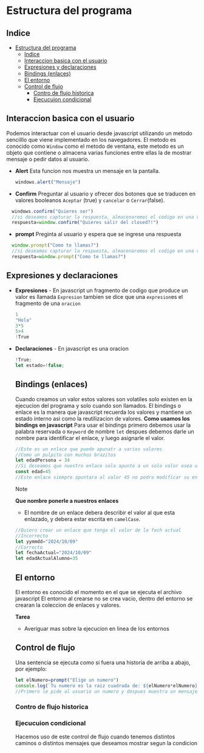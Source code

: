 # Estructura del programa
## Indice
- [Estructura del programa](#estructura-del-programa)
  - [Indice](#indice)
  - [Interaccion basica con el usuario](#interaccion-basica-con-el-usuario)
  - [Expresiones y declaraciones](#expresiones-y-declaraciones)
  - [Bindings (enlaces)](#bindings-enlaces)
  - [El entorno](#el-entorno)
  - [Control de flujo](#control-de-flujo)
    - [Contro de flujo historica](#contro-de-flujo-historica)
    - [Ejecucuion condicional](#ejecucuion-condicional)
## Interaccion basica con el usuario
Podemos interactuar con el usuario desde javascript utilizando un metodo sencilllo que viene implementado en los navegadores.
El metodo es conocido como `Window` como el metodo de ventana, este metodo es un objeto que contiene o almacena  varias funciones entre ellas la de mostrar mensaje o pedir datos al usuario. 

- **Alert** Esta funcion nos muestra un mensaje en la pantalla.
  ```js
  windows.alert("Mensaje")
  ```
- **Confirm** Preguntar al usuario y ofrecer dos botones que se traducen en valores booleanos `Aceptar` (true) y `cancelar` o `Cerrar`(false).
```js
  windows.confirm("Quieres ser")
  //si deseamos capturar la respuesta, almacenaremos el codigo en una variable 
  respuesta=window.confirm("Quieres salir del closed?!")
```
- **prompt** Preginta al usuario y espera que se ingrese una respuesta
```js
  window.prompt("Como te llamas?")
  //si deseamos capturar la respuesta, almacenaremos el codigo en una variable 
  respuesta=window.prompt("Como te llamas?")
```
## Expresiones y declaraciones
- **Expresiones** - En javascript un fragmento de codigo que produce un valor es llamada `Expresion` tambien se dice que una `expresion`es el fragmento de una `oracion`
  ```js
  1
  "Hola"
  3*5
  5>4
  !True
  ``` 
- **Declaraciones** - En javascript es una oracion 
  ```js
  !True;
  let estado=!false;
  ```

  ## Bindings (enlaces)
  Cuando creamos un valor estos valores son volatiles solo existen en la ejecucion del programa y solo cuando son llamados.
  El bindings o enlace es la manera que javascript recuerda los valores y mantiene un estado interno asi como la reutilizacion de valores.
  **Como usamos los bindings en javascript**
  Para usar el bindings primero debemos usar la palabra reservada o `Keyword` de nombre `let` despues debemos darle un nombre para identificar el enlace, y luego asignarle el valor.
  ```js
  //Este es un enlace que puede apunatr a varios valores
  //Como un pulpito con muchos brazitos
  let edadPersona = 34
  //Si deseamos que nuestro enlace solo apunte a un solo valor osea un pulpito con un solo brazito, entonces para crear este enlace debemos hacer uso del keyword const
  const edad=45
  //Este enlace siempre apuntara al valor 45 no podra modificar su enlace a otro valor
  ```
  > [!NOTE]
  > **Que nombre ponerle a nuestros enlaces**
  - El nombre de un enlace debera describir el valor al que esta enlazado, y debera estar escrita en `camelCase`.
  ```js
  //Quiero crear un enlace que tenga el valor de la fech actual
  //Incorrecto
  let yymmdd="2024/10/09" 
  //Correcto
  let fechaActual="2024/10/09"
  let edadActualAlumno=35
  ```
  
  ## El entorno
  El entorno es conocido el momento en el que se ejecuta el archivo javascript 
  El entorno al crearse no se crea vacio, dentro del entorno se crearan la coleccion de enlaces y valores.

  **Tarea** 
  - Averiguar mas sobre la ejecucion en linea de los entornos
  

  ## Control de flujo
  Una sentencia se ejecuta como si fuera una historia de arriba a abajo, por ejemplo:
  ```js
  let elNumero=prompt("Elige un numero")
  console.log(`Tu numero es la raiz cuadrada de: ${elNumero*elNumero}`)
  //Primero le pide al usuario un numero y despues muestra un mensaje y el cuadrado de ese numero
  ```
  ### Contro de flujo historica
  ### Ejecucuion condicional
  Hacemos uso de este control de flujo cuando tenemos distintos caminos o distintos mensajes que deseamos mostrar segun la condicion 